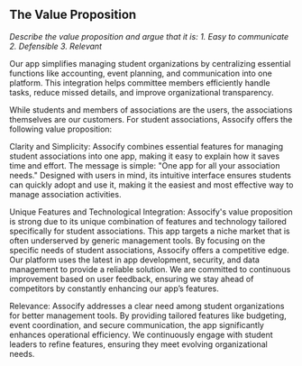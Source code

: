 ## The Value Proposition

*Describe the value proposition and argue that it is:*
*1. Easy to communicate*
*2. Defensible*
*3. Relevant*

Our app simplifies managing student organizations by centralizing essential functions like accounting, event planning, and communication into one platform. This integration helps committee members efficiently handle tasks, reduce missed details, and improve organizational transparency.

While students and members of associations are the users, the associations themselves are our customers. For student associations, Assocify offers the following value proposition:

Clarity and Simplicity: Assocify combines essential features for managing student associations into one app, making it easy to explain how it saves time and effort. The message is simple: "One app for all your association needs." Designed with users in mind, its intuitive interface ensures students can quickly adopt and use it, making it the easiest and most effective way to manage association activities.

Unique Features and Technological Integration: Assocify's value proposition is strong due to its unique combination of features and technology tailored specifically for student associations. This app targets a niche market that is often underserved by generic management tools. By focusing on the specific needs of student associations, Assocify offers a competitive edge. Our platform uses the latest in app development, security, and data management to provide a reliable solution. We are committed to continuous improvement based on user feedback, ensuring we stay ahead of competitors by constantly enhancing our app’s features.

Relevance: Assocify addresses a clear need among student organizations for better management tools. By providing tailored features like budgeting, event coordination, and secure communication, the app significantly enhances operational efficiency. We continuously engage with student leaders to refine features, ensuring they meet evolving organizational needs.
